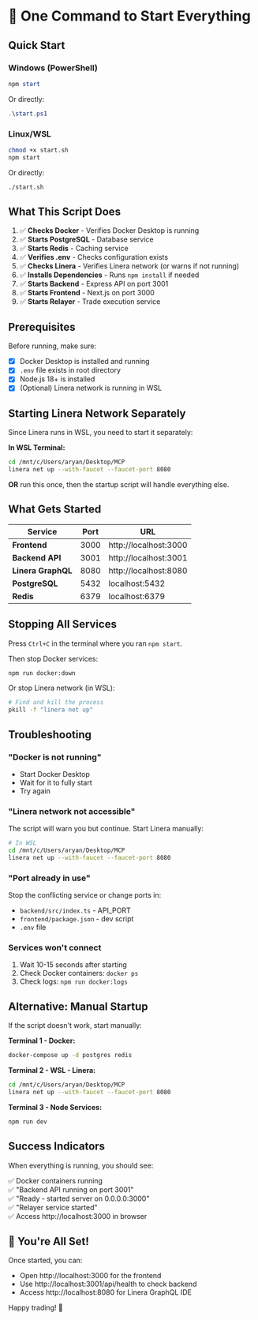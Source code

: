 # 🚀 One Command to Start Everything

## Quick Start

### Windows (PowerShell)

```powershell
npm start
```

Or directly:
```powershell
.\start.ps1
```

### Linux/WSL

```bash
chmod +x start.sh
npm start
```

Or directly:
```bash
./start.sh
```

## What This Script Does

1. ✅ **Checks Docker** - Verifies Docker Desktop is running
2. ✅ **Starts PostgreSQL** - Database service
3. ✅ **Starts Redis** - Caching service  
4. ✅ **Verifies .env** - Checks configuration exists
5. ✅ **Checks Linera** - Verifies Linera network (or warns if not running)
6. ✅ **Installs Dependencies** - Runs `npm install` if needed
7. ✅ **Starts Backend** - Express API on port 3001
8. ✅ **Starts Frontend** - Next.js on port 3000
9. ✅ **Starts Relayer** - Trade execution service

## Prerequisites

Before running, make sure:

- [x] Docker Desktop is installed and running
- [x] `.env` file exists in root directory
- [x] Node.js 18+ is installed
- [x] (Optional) Linera network is running in WSL

## Starting Linera Network Separately

Since Linera runs in WSL, you need to start it separately:

**In WSL Terminal:**
```bash
cd /mnt/c/Users/aryan/Desktop/MCP
linera net up --with-faucet --faucet-port 8080
```

**OR** run this once, then the startup script will handle everything else.

## What Gets Started

| Service | Port | URL |
|---------|------|-----|
| **Frontend** | 3000 | http://localhost:3000 |
| **Backend API** | 3001 | http://localhost:3001 |
| **Linera GraphQL** | 8080 | http://localhost:8080 |
| **PostgreSQL** | 5432 | localhost:5432 |
| **Redis** | 6379 | localhost:6379 |

## Stopping All Services

Press `Ctrl+C` in the terminal where you ran `npm start`.

Then stop Docker services:
```bash
npm run docker:down
```

Or stop Linera network (in WSL):
```bash
# Find and kill the process
pkill -f "linera net up"
```

## Troubleshooting

### "Docker is not running"
- Start Docker Desktop
- Wait for it to fully start
- Try again

### "Linera network not accessible"
The script will warn you but continue. Start Linera manually:
```bash
# In WSL
cd /mnt/c/Users/aryan/Desktop/MCP
linera net up --with-faucet --faucet-port 8080
```

### "Port already in use"
Stop the conflicting service or change ports in:
- `backend/src/index.ts` - API_PORT
- `frontend/package.json` - dev script
- `.env` file

### Services won't connect
1. Wait 10-15 seconds after starting
2. Check Docker containers: `docker ps`
3. Check logs: `npm run docker:logs`

## Alternative: Manual Startup

If the script doesn't work, start manually:

**Terminal 1 - Docker:**
```bash
docker-compose up -d postgres redis
```

**Terminal 2 - WSL - Linera:**
```bash
cd /mnt/c/Users/aryan/Desktop/MCP
linera net up --with-faucet --faucet-port 8080
```

**Terminal 3 - Node Services:**
```bash
npm run dev
```

## Success Indicators

When everything is running, you should see:

✅ Docker containers running  
✅ "Backend API running on port 3001"  
✅ "Ready - started server on 0.0.0.0:3000"  
✅ "Relayer service started"  
✅ Access http://localhost:3000 in browser

## 🎉 You're All Set!

Once started, you can:
- Open http://localhost:3000 for the frontend
- Use http://localhost:3001/api/health to check backend
- Access http://localhost:8080 for Linera GraphQL IDE

Happy trading! 🚀

